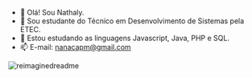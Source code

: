 - 👋 Olá! Sou Nathaly.
- 👀 Sou estudante do Técnico em Desenvolvimento de Sistemas pela ETEC.
- 🌱 Estou estudando as linguagens Javascript, Java, PHP e SQL.
- 📫 E-mail: nanacapm@gmail.com 

<img src="https://myreadme.vercel.app/api/embed/nathyalves?panels=userstatistics,toprepositories,toplanguages,commitgraph" alt="reimaginedreadme" />
